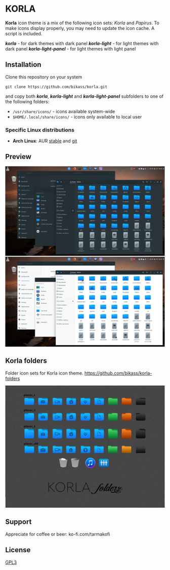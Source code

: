 # KORLA

**Korla** icon theme is a mix of the following icon sets: *Korla* and *Papirus*. To make icons display properly, you may need to update the icon cache. A script is included.

***korla*** - for dark themes with dark panel
***korla-light*** - for light themes with dark panel
***korla-light-panel*** - for light themes with light panel

## Installation

Clone this repository on your system
    
    git clone https://github.com/bikass/korla.git

and copy both ***korla***, ***korla-light*** and ***korla-light-panel*** subfolders to one of the following folders: 

* `/usr/share/icons/` - icons available system-wide
* `$HOME/.local/share/icons/` - icons only available to local user

### Specific Linux distributions

* **Arch Linux**: AUR [stable](https://aur.archlinux.org/packages/korla-icon-theme/) and [git](https://aur.archlinux.org/packages/korla-icon-theme-git/)

## Preview

![](im1.png)
![](im2.png)


## Korla folders

Folder icon sets for Korla icon theme. https://github.com/bikass/korla-folders

![](folders_pic.jpg)

## Support

Appreciate for coffee or beer:
ko-fi.com/tarmakofi 

## License

[GPL3](https://www.gnu.org/licenses/gpl-3.0-standalone.html)
